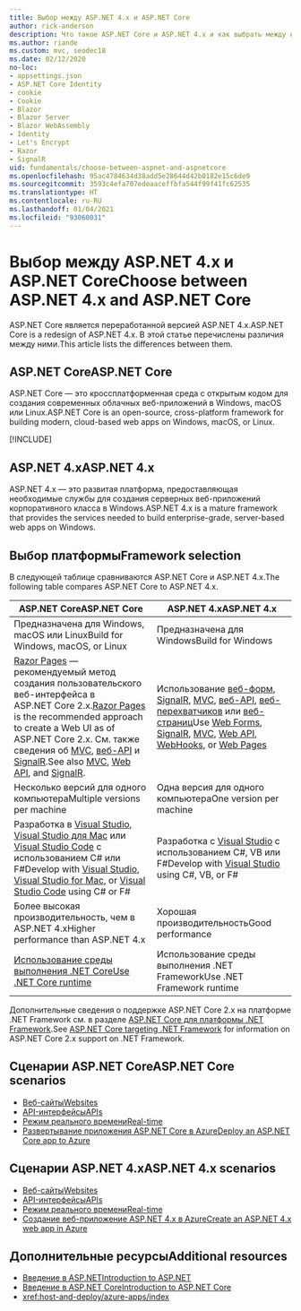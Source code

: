 ```yaml
---
title: Выбор между ASP.NET 4.x и ASP.NET Core
author: rick-anderson
description: Что такое ASP.NET Core и ASP.NET 4.x и как выбрать между ними.
ms.author: riande
ms.custom: mvc, seodec18
ms.date: 02/12/2020
no-loc:
- appsettings.json
- ASP.NET Core Identity
- cookie
- Cookie
- Blazor
- Blazor Server
- Blazor WebAssembly
- Identity
- Let's Encrypt
- Razor
- SignalR
uid: fundamentals/choose-between-aspnet-and-aspnetcore
ms.openlocfilehash: 95ac4784634d38add5e28644d42b0182e15c6de9
ms.sourcegitcommit: 3593c4efa707edeaaceffbfa544f99f41fc62535
ms.translationtype: HT
ms.contentlocale: ru-RU
ms.lasthandoff: 01/04/2021
ms.locfileid: "93060031"
---
```

# <a name="choose-between-aspnet-4x-and-aspnet-core"></a><span data-ttu-id="7b883-103">Выбор между ASP.NET 4.x и ASP.NET Core</span><span class="sxs-lookup"><span data-stu-id="7b883-103">Choose between ASP.NET 4.x and ASP.NET Core</span></span>

<span data-ttu-id="7b883-104">ASP.NET Core является переработанной версией ASP.NET 4.x.</span><span class="sxs-lookup"><span data-stu-id="7b883-104">ASP.NET Core is a redesign of ASP.NET 4.x.</span></span> <span data-ttu-id="7b883-105">В этой статье перечислены различия между ними.</span><span class="sxs-lookup"><span data-stu-id="7b883-105">This article lists the differences between them.</span></span>

## <a name="aspnet-core"></a><span data-ttu-id="7b883-106">ASP.NET Core</span><span class="sxs-lookup"><span data-stu-id="7b883-106">ASP.NET Core</span></span>

<span data-ttu-id="7b883-107">ASP.NET Core — это кроссплатформенная среда с открытым кодом для создания современных облачных веб-приложений в Windows, macOS или Linux.</span><span class="sxs-lookup"><span data-stu-id="7b883-107">ASP.NET Core is an open-source, cross-platform framework for building modern, cloud-based web apps on Windows, macOS, or Linux.</span></span>

[!INCLUDE[](~/includes/benefits.md)]

## <a name="aspnet-4x"></a><span data-ttu-id="7b883-108">ASP.NET 4.x</span><span class="sxs-lookup"><span data-stu-id="7b883-108">ASP.NET 4.x</span></span>

<span data-ttu-id="7b883-109">ASP.NET 4.x — это развитая платформа, предоставляющая необходимые службы для создания серверных веб-приложений корпоративного класса в Windows.</span><span class="sxs-lookup"><span data-stu-id="7b883-109">ASP.NET 4.x is a mature framework that provides the services needed to build enterprise-grade, server-based web apps on Windows.</span></span>

## <a name="framework-selection"></a><span data-ttu-id="7b883-110">Выбор платформы</span><span class="sxs-lookup"><span data-stu-id="7b883-110">Framework selection</span></span>

<span data-ttu-id="7b883-111">В следующей таблице сравниваются ASP.NET Core и ASP.NET 4.x.</span><span class="sxs-lookup"><span data-stu-id="7b883-111">The following table compares ASP.NET Core to ASP.NET 4.x.</span></span>

| <span data-ttu-id="7b883-112">ASP.NET Core</span><span class="sxs-lookup"><span data-stu-id="7b883-112">ASP.NET Core</span></span> | <span data-ttu-id="7b883-113">ASP.NET 4.x</span><span class="sxs-lookup"><span data-stu-id="7b883-113">ASP.NET 4.x</span></span> |
|---|---|
|<span data-ttu-id="7b883-114">Предназначена для Windows, macOS или Linux</span><span class="sxs-lookup"><span data-stu-id="7b883-114">Build for Windows, macOS, or Linux</span></span>|<span data-ttu-id="7b883-115">Предназначена для Windows</span><span class="sxs-lookup"><span data-stu-id="7b883-115">Build for Windows</span></span>|
|<span data-ttu-id="7b883-116">[Razor Pages](xref:razor-pages/index) — рекомендуемый метод создания пользовательского веб-интерфейса в ASP.NET Core 2.x.</span><span class="sxs-lookup"><span data-stu-id="7b883-116">[Razor Pages](xref:razor-pages/index) is the recommended approach to create a Web UI as of ASP.NET Core 2.x.</span></span> <span data-ttu-id="7b883-117">См. также сведения об [MVC](xref:mvc/overview), [веб-API](xref:tutorials/first-web-api) и [SignalR](xref:signalr/introduction).</span><span class="sxs-lookup"><span data-stu-id="7b883-117">See also [MVC](xref:mvc/overview), [Web API](xref:tutorials/first-web-api), and [SignalR](xref:signalr/introduction).</span></span>|<span data-ttu-id="7b883-118">Использование [веб-форм](/aspnet/web-forms), [SignalR](/aspnet/signalr), [MVC](/aspnet/mvc), [веб-API](/aspnet/web-api/), [веб-перехватчиков](/aspnet/webhooks/) или [веб-страниц](/aspnet/web-pages)</span><span class="sxs-lookup"><span data-stu-id="7b883-118">Use [Web Forms](/aspnet/web-forms), [SignalR](/aspnet/signalr), [MVC](/aspnet/mvc), [Web API](/aspnet/web-api/), [WebHooks](/aspnet/webhooks/), or [Web Pages](/aspnet/web-pages)</span></span>|
|<span data-ttu-id="7b883-119">Несколько версий для одного компьютера</span><span class="sxs-lookup"><span data-stu-id="7b883-119">Multiple versions per machine</span></span>|<span data-ttu-id="7b883-120">Одна версия для одного компьютера</span><span class="sxs-lookup"><span data-stu-id="7b883-120">One version per machine</span></span>|
|<span data-ttu-id="7b883-121">Разработка в [Visual Studio](https://visualstudio.microsoft.com/vs/), [Visual Studio для Mac](https://visualstudio.microsoft.com/vs/mac/) или [Visual Studio Code](https://code.visualstudio.com/) с использованием C# или F#</span><span class="sxs-lookup"><span data-stu-id="7b883-121">Develop with [Visual Studio](https://visualstudio.microsoft.com/vs/), [Visual Studio for Mac](https://visualstudio.microsoft.com/vs/mac/), or [Visual Studio Code](https://code.visualstudio.com/) using C# or F#</span></span>|<span data-ttu-id="7b883-122">Разработка с [Visual Studio](https://visualstudio.microsoft.com/vs/) с использованием C#, VB или F#</span><span class="sxs-lookup"><span data-stu-id="7b883-122">Develop with [Visual Studio](https://visualstudio.microsoft.com/vs/) using C#, VB, or F#</span></span>|
|<span data-ttu-id="7b883-123">Более высокая производительность, чем в ASP.NET 4.x</span><span class="sxs-lookup"><span data-stu-id="7b883-123">Higher performance than ASP.NET 4.x</span></span>|<span data-ttu-id="7b883-124">Хорошая производительность</span><span class="sxs-lookup"><span data-stu-id="7b883-124">Good performance</span></span>|
|[<span data-ttu-id="7b883-125">Использование среды выполнения .NET Core</span><span class="sxs-lookup"><span data-stu-id="7b883-125">Use .NET Core runtime</span></span>](/dotnet/standard/choosing-core-framework-server)|<span data-ttu-id="7b883-126">Использование среды выполнения .NET Framework</span><span class="sxs-lookup"><span data-stu-id="7b883-126">Use .NET Framework runtime</span></span>|

<span data-ttu-id="7b883-127">Дополнительные сведения о поддержке ASP.NET Core 2.x на платформе .NET Framework см. в разделе [ASP.NET Core для платформы .NET Framework](xref:index#target-framework).</span><span class="sxs-lookup"><span data-stu-id="7b883-127">See [ASP.NET Core targeting .NET Framework](xref:index#target-framework) for information on ASP.NET Core 2.x support on .NET Framework.</span></span>

## <a name="aspnet-core-scenarios"></a><span data-ttu-id="7b883-128">Сценарии ASP.NET Core</span><span class="sxs-lookup"><span data-stu-id="7b883-128">ASP.NET Core scenarios</span></span>

* [<span data-ttu-id="7b883-129">Веб-сайты</span><span class="sxs-lookup"><span data-stu-id="7b883-129">Websites</span></span>](xref:tutorials/first-mvc-app/index)
* [<span data-ttu-id="7b883-130">API-интерфейсы</span><span class="sxs-lookup"><span data-stu-id="7b883-130">APIs</span></span>](xref:tutorials/first-web-api)
* [<span data-ttu-id="7b883-131">Режим реального времени</span><span class="sxs-lookup"><span data-stu-id="7b883-131">Real-time</span></span>](xref:signalr/introduction)
* [<span data-ttu-id="7b883-132">Развертывание приложения ASP.NET Core в Azure</span><span class="sxs-lookup"><span data-stu-id="7b883-132">Deploy an ASP.NET Core app to Azure</span></span>](/azure/app-service/app-service-web-get-started-dotnet)

## <a name="aspnet-4x-scenarios"></a><span data-ttu-id="7b883-133">Сценарии ASP.NET 4.x</span><span class="sxs-lookup"><span data-stu-id="7b883-133">ASP.NET 4.x scenarios</span></span>

* [<span data-ttu-id="7b883-134">Веб-сайты</span><span class="sxs-lookup"><span data-stu-id="7b883-134">Websites</span></span>](/aspnet/mvc)
* [<span data-ttu-id="7b883-135">API-интерфейсы</span><span class="sxs-lookup"><span data-stu-id="7b883-135">APIs</span></span>](/aspnet/web-api)
* [<span data-ttu-id="7b883-136">Режим реального времени</span><span class="sxs-lookup"><span data-stu-id="7b883-136">Real-time</span></span>](/aspnet/signalr)
* [<span data-ttu-id="7b883-137">Создание веб-приложение ASP.NET 4.x в Azure</span><span class="sxs-lookup"><span data-stu-id="7b883-137">Create an ASP.NET 4.x web app in Azure</span></span>](/azure/app-service/app-service-web-get-started-dotnet-framework)

## <a name="additional-resources"></a><span data-ttu-id="7b883-138">Дополнительные ресурсы</span><span class="sxs-lookup"><span data-stu-id="7b883-138">Additional resources</span></span>

* [<span data-ttu-id="7b883-139">Введение в ASP.NET</span><span class="sxs-lookup"><span data-stu-id="7b883-139">Introduction to ASP.NET</span></span>](/aspnet/overview)
* [<span data-ttu-id="7b883-140">Введение в ASP.NET Core</span><span class="sxs-lookup"><span data-stu-id="7b883-140">Introduction to ASP.NET Core</span></span>](xref:index)
* <xref:host-and-deploy/azure-apps/index>
